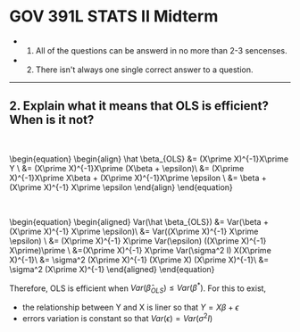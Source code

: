 
# GOV 391L STATS II Midterm

- 1) All of the questions can be answerd in no more than 2-3 sencenses.
- 2) There isn't always one single correct answer to a question. 



---


## 2. Explain what it means that OLS is efficient? When is it not?

<br>

\begin{equation}
\begin{align}
  \hat \beta_{OLS} &= (X\prime X)^{-1}X\prime Y \\
  &= (X\prime X)^{-1}X\prime (X\beta + \epsilon)\\
  &= (X\prime X)^{-1}X\prime X\beta + (X\prime X)^{-1}X\prime \epsilon \\
  &= \beta + (X\prime X)^{-1} X\prime \epsilon 
\end{align}
\end{equation}

<br>

\begin{equation}
\begin{aligned}
Var(\hat \beta_{OLS}) &= Var(\beta + (X\prime X)^{-1} X\prime \epsilon)\\
&= Var((X\prime X)^{-1} X\prime \epsilon) \\
&= (X\prime X)^{-1} X\prime Var(\epsilon) ((X\prime X)^{-1} X\prime)\prime \\
&=(X\prime X)^{-1} X\prime Var(\sigma^2 I) X(X\prime X)^{-1}\\
&= \sigma^2 (X\prime X)^{-1} (X\prime X) (X\prime X)^{-1}\\
&= \sigma^2 (X\prime X)^{-1}
\end{aligned}
\end{equation}

Therefore, OLS is efficient when $Var(\hat \beta_{OLS}) \leq Var(\beta^{*})$. For this to exist,
- the relationship between Y and X is liner so that $Y = X\beta + \epsilon$
- errors variation is constant so that $Var(\epsilon) = Var(\sigma^2 I)$
